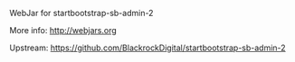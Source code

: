 WebJar for startbootstrap-sb-admin-2

More info: http://webjars.org

Upstream: https://github.com/BlackrockDigital/startbootstrap-sb-admin-2
